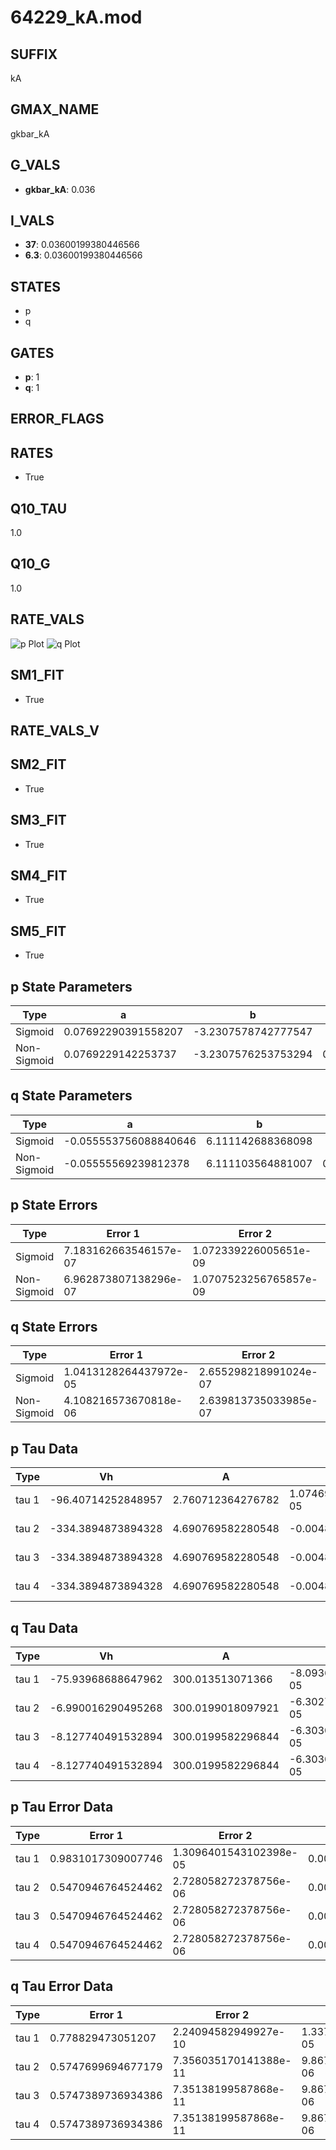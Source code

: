 # 64229_kA.mod

## SUFFIX

kA

## GMAX_NAME

gkbar_kA

## G_VALS

- **gkbar_kA**: 0.036

## I_VALS

- **37**: 0.03600199380446566
- **6.3**: 0.03600199380446566

## STATES

- p
- q

## GATES

- **p**: 1
- **q**: 1

## ERROR_FLAGS


## RATES

- True

## Q10_TAU

1.0

## Q10_G

1.0

## RATE_VALS

![p Plot](/Users/pbozelos/Dropbox/icg-Chai-Panos/supermodels/output_markdown_files/K/64229_kA.mod/images/p.png)
![q Plot](/Users/pbozelos/Dropbox/icg-Chai-Panos/supermodels/output_markdown_files/K/64229_kA.mod/images/q.png)

## SM1_FIT

- True

## RATE_VALS_V

## SM2_FIT

- True

## SM3_FIT

- True

## SM4_FIT

- True

## SM5_FIT

- True

## p State Parameters

| Type | a | b | c | d |
| --- | --- | --- | --- | --- |
| Sigmoid | 0.07692290391558207 | -3.2307578742777547 |
| Non-Sigmoid | 0.0769229142253737 | -3.2307576253753294 | 0.9999999043919104 | 1.6835373250713062e-07 |

## q State Parameters

| Type | a | b | c | d |
| --- | --- | --- | --- | --- |
| Sigmoid | -0.055553756088840646 | 6.111142688368098 |
| Non-Sigmoid | -0.05555569239812378 | 6.111103564881007 | 0.9998449026696126 | 1.2599829113475046e-07 |

## p State Errors

| Type | Error 1 | Error 2 | Error 3 |
| --- | --- | --- | --- |
| Sigmoid | 7.183162663546157e-07 | 1.072339226005651e-09 | 3.619264740981028e-07 |
| Non-Sigmoid | 6.962873807138296e-07 | 1.0707523256765857e-09 | 3.508271334848916e-07 |

## q State Errors

| Type | Error 1 | Error 2 | Error 3 |
| --- | --- | --- | --- |
| Sigmoid | 1.0413128264437972e-05 | 2.655298218991024e-07 | 8.908806505402062e-06 |
| Non-Sigmoid | 4.108216573670818e-06 | 2.639813735033985e-07 | 3.5147273333902915e-06 |

## p Tau Data

| Type | Vh | A | b1 | b2 | c1 | c2 | d1 | d2 | e1 | e2 |
| --- | --- | --- | --- | --- | --- | --- | --- | --- | --- | --- |
| tau 1 | -96.40714252848957 | 2.760712364276782 | 1.0746987765693498e-05 | -1.0732442045103382e-05 |
| tau 2 | -334.3894873894328 | 4.690769582280548 | -0.004863300141789707 | 2.1026969587403135e-05 | 0.004912608648826183 | -5.124886475133826e-06 |
| tau 3 | -334.3894873894328 | 4.690769582280548 | -0.004863300141789707 | 2.1026969587403135e-05 | 0.0 | 0.004912608648826183 | -5.124886475133826e-06 | 0.0 |
| tau 4 | -334.3894873894328 | 4.690769582280548 | -0.004863300141789707 | 2.1026969587403135e-05 | 0.0 | 0.0 | 0.004912608648826183 | -5.124886475133826e-06 | 0.0 | 0.0 |

## q Tau Data

| Type | Vh | A | b1 | b2 | c1 | c2 | d1 | d2 | e1 | e2 |
| --- | --- | --- | --- | --- | --- | --- | --- | --- | --- | --- |
| tau 1 | -75.93968688647962 | 300.013513071366 | -8.093651954243712e-05 | -8.217157960233695e-05 |
| tau 2 | -6.990016290495268 | 300.0199018097921 | -6.30279698773808e-05 | 1.1412622935220807e-06 | -6.26912173436161e-05 | 1.1350989567655856e-06 |
| tau 3 | -8.127740491532894 | 300.0199582296844 | -6.303057136333124e-05 | 1.1410247280398748e-06 | -1.3553939901563522e-11 | -6.268939936107417e-05 | 1.13534755447414e-06 | -1.9183004322156147e-11 |
| tau 4 | -8.127740491532894 | 300.0199582296844 | -6.303057136333124e-05 | 1.1410247280398748e-06 | -1.3553939901563522e-11 | 0.0 | -6.268939936107417e-05 | 1.13534755447414e-06 | -1.9183004322156147e-11 | 0.0 |

## p Tau Error Data

| Type | Error 1 | Error 2 | Error 3 |
| --- | --- | --- | --- |
| tau 1 | 0.9831017309007746 | 1.3096401543102398e-05 | 0.0024902687489245395 |
| tau 2 | 0.5470946764524462 | 2.728058272378756e-06 | 0.0013858309192724008 |
| tau 3 | 0.5470946764524462 | 2.728058272378756e-06 | 0.0013858309192724008 |
| tau 4 | 0.5470946764524462 | 2.728058272378756e-06 | 0.0013858309192724008 |

## q Tau Error Data

| Type | Error 1 | Error 2 | Error 3 |
| --- | --- | --- | --- |
| tau 1 | 0.778829473051207 | 2.24094582949927e-10 | 1.337112273769876e-05 |
| tau 2 | 0.5747699694677179 | 7.356035170141388e-11 | 9.867782452540706e-06 |
| tau 3 | 0.5747389736934386 | 7.35138199587868e-11 | 9.867250309990145e-06 |
| tau 4 | 0.5747389736934386 | 7.35138199587868e-11 | 9.867250309990145e-06 |

